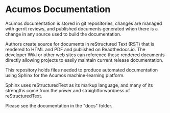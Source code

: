 <!---
.. ===============LICENSE_START=======================================================
.. Acumos CC-BY-4.0
.. ===================================================================================
.. Copyright (C) 2017-2018 AT&T Intellectual Property & Tech Mahindra. All rights reserved.
.. ===================================================================================
.. This Acumos documentation file is distributed by AT&T and Tech Mahindra
.. under the Creative Commons Attribution 4.0 International License (the "License");
.. you may not use this file except in compliance with the License.
.. You may obtain a copy of the License at
..
.. http://creativecommons.org/licenses/by/4.0
..
.. This file is distributed on an "AS IS" BASIS,
.. WITHOUT WARRANTIES OR CONDITIONS OF ANY KIND, either express or implied.
.. See the License for the specific language governing permissions and
.. limitations under the License.
.. ===============LICENSE_END=========================================================
-->
# Acumos Documentation

Acumos documentation is stored in git repositories, changes are managed with gerrit reviews, and published documents generated when there is a change in any source used to build the documentation.

Authors create source for documents in reStructured Text (RST) that is rendered to HTML and PDF and published on Readthedocs.io. The developer Wiki or other web sites can reference these rendered documents directly allowing projects to easily maintain current release documentation.

This repository holds files needed to produce automated documentation using Sphinx
for the Acumos machine-learning platform.  

Sphinx uses reStructuredText as its markup language, and many of its strengths come from the power and straightforwardness of reStructuredText. 

Please see the documentation in the "docs" folder.
